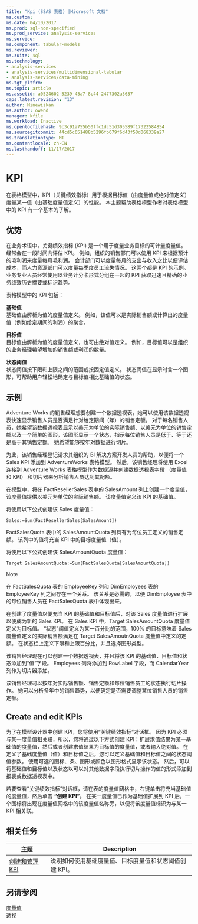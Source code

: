 ```yaml
---
title: "Kpi (SSAS 表格) |Microsoft 文档"
ms.custom: 
ms.date: 04/10/2017
ms.prod: sql-non-specified
ms.prod_service: analysis-services
ms.service: 
ms.component: tabular-models
ms.reviewer: 
ms.suite: sql
ms.technology:
- analysis-services
- analysis-services/multidimensional-tabular
- analysis-services/data-mining
ms.tgt_pltfrm: 
ms.topic: article
ms.assetid: a0524602-5239-45a7-8c44-2477302a3637
caps.latest.revision: "13"
author: Minewiskan
ms.author: owend
manager: kfile
ms.workload: Inactive
ms.openlocfilehash: 9c3c91a755b50ffc1dc51d305589f17322584854
ms.sourcegitcommit: 44cd5c651488b5296fb679f6d43f50d068339a27
ms.translationtype: MT
ms.contentlocale: zh-CN
ms.lasthandoff: 11/17/2017
---
```

# <a name="kpis"></a>KPI
  在表格模型中，KPI（关键绩效指标）用于根据目标值（由度量值或绝对值定义）度量某一值（由基础度量值定义）的性能。 本主题帮助表格模型作者对表格模型中的 KPI 有一个基本的了解。  
  
##  <a name="bkmk_benefits"></a> 优势  
 在业务术语中，关键绩效指标 (KPI) 是一个用于度量业务目标的可计量度量值。 经常会在一段时间内评估 KPI。 例如，组织的销售部门可以使用 KPI 来根据预计的毛利润来度量每月毛利润。 会计部门可以度量每月的支出与收入之比以便评估成本，而人力资源部门可以度量每季度员工流失情况。 这两个都是 KPI 的示例。 业务专业人员经常使用以业务计分卡形式分组在一起的 KPI 获取迅速且精确的业务绩效历史摘要或标识趋势。  
  
 表格模型中的 KPI 包括：  
  
 **基础值**  
 基础值由解析为值的度量值定义。 例如，该值可以是实际销售额或计算出的度量值（例如给定期间的利润）的聚合。  
  
 **目标值**  
 目标值由解析为值的度量值定义，也可由绝对值定义。 例如，目标值可以是组织的业务经理希望增加的销售额或利润的数量。  
  
 **状态阈值**  
 状态阈值按下限和上限之间的范围或按固定值定义。 状态阈值在显示时含一个图形，可帮助用户轻松地确定与目标值相比基础值的状态。  
  
##  <a name="bkmk_example"></a> 示例  
 Adventure Works 的销售经理想要创建一个数据透视表，她可以使用该数据透视表快速显示销售人员是否满足针对给定期间（年）的销售定额。 对于每名销售人员，她希望该数据透视表显示以美元为单位的实际销售额、以美元为单位的销售定额以及一个简单的图形，该图形显示一个状态，指示每位销售人员是低于、等于还是高于其销售定额。 她希望能够按年对数据进行切片。  
  
 为此，该销售经理登记请求其组织的 BI 解决方案开发人员的帮助，以便将一个 Sales KPI 添加到 AdventureWorks 表格模型。 然后，该销售经理将使用 Excel 连接到 Adventure Works 表格模型作为数据源并创建数据透视表字段 （度量值和 KPI） 和切片器来分析销售人员达到其配额。  
  
 在模型中，将在 FactResellerSales 表中的 SalesAmount 列上创建一个度量值，该度量值提供以美元为单位的实际销售额。 该度量值定义该 KPI 的基础值。  
  
 将使用以下公式创建该 Sales 度量值：  
  
```  
Sales:=Sum(FactResellerSales[SalesAmount])  
```  
  
 FactSalesQuota 表中的 SalesAmountQuota 列具有为每位员工定义的销售定额。 该列中的值将充当 KPI 中的目标度量值（值）。  
  
 将使用以下公式创建该 SalesAmountQuota 度量值：  
  
```  
Target SalesAmountQuota:=Sum(FactSalesQuota[SalesAmountQuota])  
```  
  
> [!NOTE]  
>  在 FactSalesQuota 表的 EmployeeKey 列和 DimEmployees 表的 EmployeeKey 列之间存在一个关系。 该关系是必需的，以便 DimEmployee 表中的每位销售人员在 FactSalesQuota 表中体现出来。  
  
 在创建了度量值以便充当 KPI 的基础值和目标值后，对该 Sales 度量值进行扩展以便成为新的 Sales KPI。 在 Sales KPI 中，Target SalesAmountQuota 度量值定义为目标值。 “状态”阈值定义为某一百分比的范围，100% 的目标意味着 Sales 度量值定义的实际销售额满足在 Target SalesAmoutnQuota 度量值中定义的定额。 在状态栏上定义下限和上限百分比，并且选择图形类型。  
  
 该销售经理现在可以创建一个数据透视表，并且将该 KPI 的基础值、目标值和状态添加到“值”字段。 Employees 列将添加到 RowLabel 字段，而 CalendarYear 列作为切片器添加。  
  
 该销售经理可以按年对实际销售额、销售定额和每位销售员工的状态执行切片操作。 她可以分析多年中的销售趋势，以便确定是否需要调整某位销售人员的销售定额。  
  
##  <a name="bkmk_create"></a> Create and edit KPIs  
 为了在模型设计器中创建 KPI，您将使用“关键绩效指标”对话框。 因为 KPI 必须与某一度量值相关联，所以，您将通过以下方式创建 KPI：扩展求值结果为某一基础值的度量值，然后或者创建求值结果为目标值的度量值，或者输入绝对值。 在定义了基础度量值（值）和目标值之后，您可以定义基础值和目标值之间的状态阈值参数。 使用可选的图标、条、图形或颜色以图形格式显示该状态。 然后，可以将基础值和目标值以及状态以可以对其他数据字段执行切片操作的值的形式添加到报表或数据透视表中。  
  
 若要查看“关键绩效指标”对话框，请在表的度量值网格中，右键单击将充当基础值的度量值，然后单击 **“创建 KPI”**。 在某一度量值已作为基础值扩展到 KPI 后，一个图标将出现在度量值网格中的该度量值名称旁，以便将该度量值标识为与某一 KPI 相关联。  
  
##  <a name="bkmk_related_tasks"></a> 相关任务  
  
|主题|Description|  
|-----------|-----------------|  
|[创建和管理 KPI](../../analysis-services/tabular-models/create-and-manage-kpis-ssas-tabular.md)|说明如何使用基础度量值、目标度量值和状态阈值创建 KPI。|  
  
## <a name="see-also"></a>另请参阅  
 [度量值](../../analysis-services/tabular-models/measures-ssas-tabular.md)   
 [透视](../../analysis-services/tabular-models/perspectives-ssas-tabular.md)  
  
  
